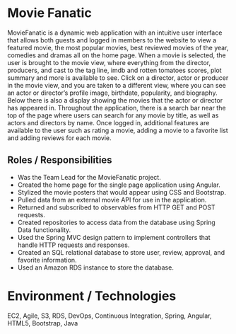 # Movie Fanatic
MovieFanatic is a dynamic web application with an intuitive user interface that allows both guests and logged in members to the website to view a featured movie, the most popular movies, best reviewed movies of the year, comedies and dramas all on the home page. When a movie is selected, the user is brought to the movie view, where everything from the director, producers, and cast to the tag line, imdb and rotten tomatoes scores, plot summary and more is available to see. Click on a director, actor or producer in the movie view, and you are taken to a different view, where you can see an actor or director’s profile image, birthdate, popularity, and biography. Below there is also a display showing the movies that the actor or director has appeared in. Throughout the application, there is a search bar near the top of the page where users can search for any movie by title, as well as actors and directors by name. Once logged in, additional features are available to the user such as rating a movie, adding a movie to a favorite list and adding reviews for each movie.

## Roles / Responsibilities
* Was the Team Lead for the MovieFanatic project.
* Created the home page for the single page application using Angular.
* Stylized the movie posters that would appear using CSS and Bootstrap.
* Pulled data from an external movie API for use in the application.
* Returned and subscribed to observables from HTTP GET and POST requests.
* Created repositories to access data from the database using Spring Data functionality.
* Used the Spring MVC design pattern to implement controllers that handle HTTP requests and responses.
* Created an SQL relational database to store user, review, approval, and favorite information.
* Used an Amazon RDS instance to store the database.

# Environment / Technologies
EC2, Agile, S3, RDS, DevOps, Continuous Integration, Spring, Angular, HTML5, Bootstrap, Java
